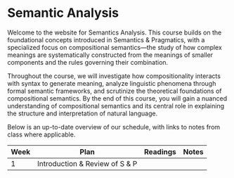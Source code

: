 # Semantic Analysis

Welcome to the website for Semantics Analysis. This course builds on the foundational concepts introduced in Semantics & Pragmatics, with a specialized focus on compositional semantics—the study of how complex meanings are systematically constructed from the meanings of smaller components and the rules governing their combination. 

Throughout the course, we will investigate how compositionality interacts with syntax to generate meaning, analyze linguistic phenomena through formal semantic frameworks, and scrutinize the theoretical foundations of compositional semantics. By the end of this course, you will gain a nuanced understanding of compositional semantics and its central role in explaining the structure and interpretation of natural language.  

Below is an up-to-date overview of our schedule, with links to notes from class where applicable.

| Week | Plan | Readings | Notes |
| ---- | ---- | -------- | ----- |
| 1 | Introduction & Review of S & P | 

